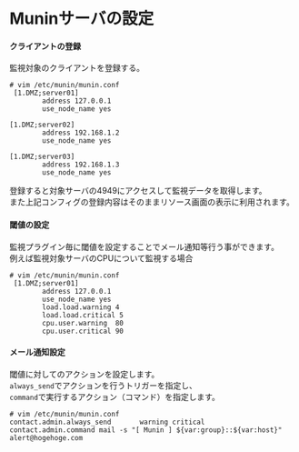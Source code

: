 # Muninサーバの設定

#### クライアントの登録
監視対象のクライアントを登録する。  

```
# vim /etc/munin/munin.conf
 [1.DMZ;server01]
        address 127.0.0.1
        use_node_name yes

[1.DMZ;server02]
        address 192.168.1.2
        use_node_name yes

[1.DMZ;server03]
        address 192.168.1.3
        use_node_name yes

```

登録すると対象サーバの4949にアクセスして監視データを取得します。  
また上記コンフィグの登録内容はそのままリソース画面の表示に利用されます。  

#### 閾値の設定
監視プラグイン毎に閾値を設定することでメール通知等行う事ができます。  
例えば監視対象サーバのCPUについて監視する場合  

```
# vim /etc/munin/munin.conf
 [1.DMZ;server01]
        address 127.0.0.1
        use_node_name yes
        load.load.warning 4
        load.load.critical 5
        cpu.user.warning  80
        cpu.user.critical 90
```

#### メール通知設定
閾値に対してのアクションを設定します。  
`always_send`でアクションを行うトリガーを指定し、  
`command`で実行するアクション（コマンド）を指定します。  

```
# vim /etc/munin/munin.conf
contact.admin.always_send       warning critical
contact.admin.command mail -s "[ Munin ] ${var:group}::${var:host}" alert@hogehoge.com
```
